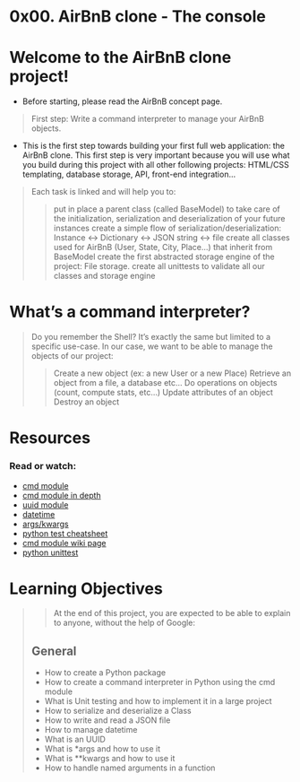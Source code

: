 # 0x00. AirBnB clone - The console
# Welcome to the AirBnB clone project!
- Before starting, please read the AirBnB concept page.
> First step: Write a command interpreter to manage your AirBnB objects.
- This is the first step towards building your first full web application: the AirBnB clone. This first step is very important because you will use what you build during this project with all other following projects: HTML/CSS templating, database storage, API, front-end integration…
> Each task is linked and will help you to:
>> put in place a parent class (called BaseModel) to take care of the initialization, serialization and deserialization of your future instances
>> create a simple flow of serialization/deserialization: Instance <-> Dictionary <-> JSON string <-> file
>> create all classes used for AirBnB (User, State, City, Place…) that inherit from BaseModel
>> create the first abstracted storage engine of the project: File storage.
>> create all unittests to validate all our classes and storage engine
# What’s a command interpreter?
> Do you remember the Shell? It’s exactly the same but limited to a specific use-case. In our case, we want to be able to manage the objects of our project:
>> Create a new object (ex: a new User or a new Place)
>> Retrieve an object from a file, a database etc…
>> Do operations on objects (count, compute stats, etc…)
>> Update attributes of an object
>> Destroy an object
# Resources
### Read or watch:
- [cmd module](https://intranet.alxswe.com/rltoken/8ecCwE6veBmm3Nppw4hz5A)
- [cmd module in depth](https://intranet.alxswe.com/rltoken/uEy4RftSdKypoig9NFTvCg)
- [uuid module](https://intranet.alxswe.com/rltoken/KfL9TqwdI69W6ttG6gTPPQ)
- [datetime](https://intranet.alxswe.com/rltoken/1d8I3jSKgnYAtA1IZfEDpA)
- [args/kwargs](https://intranet.alxswe.com/rltoken/C_a0EKbtvKdMcwIAuSIZng)
- [python test cheatsheet](https://intranet.alxswe.com/rltoken/tgNVrKKzlWgS4dfl3mQklw)
- [cmd module wiki page](https://intranet.alxswe.com/rltoken/EvcaH9uTLlauxuw03WnkOQ)
- [python unittest](https://intranet.alxswe.com/rltoken/begh14KQA-3ov29KvD_HvA)
# Learning Objectives
>> At the end of this project, you are expected to be able to explain to anyone, without the help of Google:
> ## General
> - How to create a Python package
> - How to create a command interpreter in Python using the cmd module
> - What is Unit testing and how to implement it in a large project
> - How to serialize and deserialize a Class
> - How to write and read a JSON file
> - How to manage datetime
> - What is an UUID
> - What is *args and how to use it
> - What is **kwargs and how to use it
> - How to handle named arguments in a function
# 
